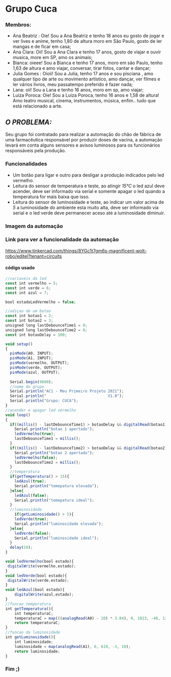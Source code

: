 # Grupo Cuca 
### Membros:   
- Ana  Beatriz :
Oie! Sou a Ana Beatriz e tenho 18 anos eu gosto de jogar e ver lives e anime, tenho 1,80 de altura moro em São Paulo, gosto de ler mangas e de ficar em casa;
- Ana  Clara:
Oii! Sou a Ana Clara e tenho 17 anos, gosto de viajar e ouvir musica, more em SP, amo os animais;
- Bianca:
oieee! Sou a Bianca e tenho 17 anos, moro em são Paulo, tenho 1,63 de altura e amo viajar, conversar, tirar fotos, cantar e dançar;
- Julia Gomes :
Oioii! Sou a Julia, tenho 17 anos e sou pisciana , amo qualquer tipo de arte ou movimento artístico, amo dançar, ver filmes e ler vários livros, meu passatempo preferido é fazer nada;
- Lana:
oii! Sou a Lana e tenho 16 anos, moro em sp, amo viajar;
- Luiza Poroca:
Oie! Sou a Luiza Poroca, tenho 16 anos e 1,58 de altura! Amo teatro musical, cinema, instrumentos, música, enfim.. tudo que está relacionado a arte.

## *O PROBLEMA:* 

Seu grupo foi contratado para realizar a automação do chão de fábrica de uma farmacêutica responsável por produzir doses de vacina, a automação levará em conta alguns sensores e avisos luminosos para os funcionários responsáveis pela produção.

### Funcionalidades 
- Um botão para ligar e outro para desligar a produção indicados pelo led vermelho.
- Leitura do sensor de temperatura e teste, ao atingir *15℃* o led azul deve acender, deve ser informado via serial e somente apagar o led quando a temperatura for mais baixa que isso.
- Leitura do sensor de luminosidade e teste, ao indicar um valor acima de *5* a luminosidade do ambiente esta muito alta, deve ser informado via serial e o led verde deve permanecer aceso até a luminosidade diminuir.

### Imagem  da automação

### Link para ver a  funcionalidade da automação
https://www.tinkercad.com/things/8YGc1t7gm6s-magnificent-wolt-robo/editel?tenant=circuits

####  código  usado
```javascript
//variaveis da led
const int vermelho = 5;
const int verde = 6;
const int azul = 7;

bool estadoLedVermelho = false;

//adiçao de um botao 
const int botao1 = 2;
const int botao2 = 3;
unsigned long lastDebounceTime1 = 0;
unsigned long lastDebounceTime2 = 0;
const int botaoDelay = 100;

void setup()
{
  pinMode(A0, INPUT);
  pinMode(A1, INPUT);
  pinMode(vermelho, OUTPUT);
  pinMode(verde, OUTPUT);
  pinMode(azul, OUTPUT);
  
  Serial.begin(9600);
  //nome do grupo
  Serial.println("AC1 - Meu Primeiro Projeto 2021");
  Serial.println("                           V1.0");
  Serial.println("Grupo: CUCA");
}
//acender e apagar led vermelho
void loop()
{
  if((millis() - lastDebounceTime1) > botaoDelay && digitalRead(botao1)){
  	Serial.println("botao 1 apertado");
    ledVermelho(true);
  	lastDebounceTime1 = millis();
  }
  if((millis() - lastDebounceTime2) > botaoDelay && digitalRead(botao2)){
  	Serial.println("botao 2 apertado");
    ledVermelho(false);
  	lastDebounceTime2 = millis();
  }
  //temperatura
  if(getTemperatura() > 15){
    ledAzul(true);
    Serial.println("temepatura elevada");
  }else{
  	ledAzul(false);
    Serial.println("temepatura ideal");
  }
  //luminosidade
  	if(getLuminosidade() > 5){
    ledVerde(true);
    Serial.println("luminosidade elevada");
  }else{
  	ledVerde(false);
    Serial.println("luminosidade ideal");
  }
  delay(10);
}

void ledVermelho(bool estado){
 digitalWrite(vermelho,estado);
}
void ledVerde(bool estado){
 digitalWrite(verde,estado);  
}
void ledAzul(bool estado){
	digitalWrite(azul,estado);
}
//funcao temperatura
int getTemperatura(){
  	int temperaturaC;
	temperaturaC = map(((analogRead(A0) - 20) * 3.04), 0, 1023, -40, 125);
  	return temperaturaC;
} 
//funcao da luminosidade
int getLuminosidade(){
  	int luminosidade;
	luminosidade = map(analogRead(A1), 6, 619, -3, 10);
  	return luminosidade;
}
```
### Fim ;)
